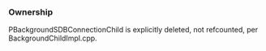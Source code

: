 ### Ownership ###

PBackgroundSDBConnectionChild is explicitly deleted, not refcounted, per
BackgroundChildImpl.cpp.
